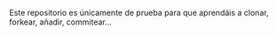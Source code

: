 Este repositorio es únicamente de prueba para que aprendáis a clonar, forkear, añadir, commitear...
